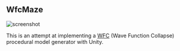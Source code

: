 WfcMaze
-------

![screenshot](https://i.imgur.com/6Wd3N2Z.png)

This is an attempt at implementing a [WFC] (Wave Function Collapse) procedural
model generator with Unity.

[WFC]: https://github.com/mxgmn/WaveFunctionCollapse
